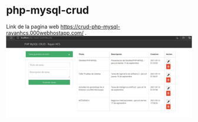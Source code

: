 # php-mysql-crud
Link de la pagina web https://crud-php-mysql-rayanhcs.000webhostapp.com/
.
![](docs/ImagenPresentacion.jpeg)
